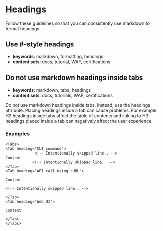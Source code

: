 # Headings

Follow these guidelines so that you can consistently use markdown to format headings.

## Use #-style headings

- **keywords**: markdown, formatting, headings
- **content sets**: docs, tutorial, WAF, certifications

## Do not use markdown headings inside tabs

- **keywords**: markdown, tabs, headings
- **content sets**: docs, tutorials, WAF, certifications

Do not use markdown headings inside tabs. Instead, use the headings attribute. Placing headings inside a tab can cause problems. For example, H2 headings inside tabs affect the table of contents and linking to H3 headings placed inside a tab can negatively affect the user experience.  

### Examples

```
<Tabs>
<Tab heading="CLI command">
             <!-- Intentionally skipped line.. -->
Content
            <!-- Intentionally skipped line.. -->
</Tab>
<Tab heading="API call using cURL">

Content

<!-- Intentionally skipped line.. -->

</Tab>
<Tab heading="Web UI">

Content

</Tab>
</Tabs>
```